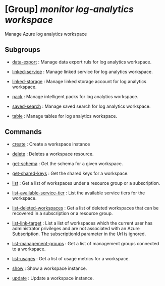 # [Group] _monitor log-analytics workspace_

Manage Azure log analytics workspace

## Subgroups

- [data-export](/Commands/monitor/log-analytics/workspace/data-export/readme.md)
: Manage data export ruls for log analytics workspace.

- [linked-service](/Commands/monitor/log-analytics/workspace/linked-service/readme.md)
: Manage linked service for log analytics workspace.

- [linked-storage](/Commands/monitor/log-analytics/workspace/linked-storage/readme.md)
: Manage linked storage account for log analytics workspace.

- [pack](/Commands/monitor/log-analytics/workspace/pack/readme.md)
: Manage intelligent packs for log analytics workspace.

- [saved-search](/Commands/monitor/log-analytics/workspace/saved-search/readme.md)
: Manage saved search for log analytics workspace.

- [table](/Commands/monitor/log-analytics/workspace/table/readme.md)
: Manage tables for log analytics workspace.

## Commands

- [create](/Commands/monitor/log-analytics/workspace/_create.md)
: Create a workspace instance

- [delete](/Commands/monitor/log-analytics/workspace/_delete.md)
: Deletes a workspace resource.

- [get-schema](/Commands/monitor/log-analytics/workspace/_get-schema.md)
: Get the schema for a given workspace.

- [get-shared-keys](/Commands/monitor/log-analytics/workspace/_get-shared-keys.md)
: Get the shared keys for a workspace.

- [list](/Commands/monitor/log-analytics/workspace/_list.md)
: Get a list of workspaces under a resource group or a subscription.

- [list-available-service-tier](/Commands/monitor/log-analytics/workspace/_list-available-service-tier.md)
: List the available service tiers for the workspace.

- [list-deleted-workspaces](/Commands/monitor/log-analytics/workspace/_list-deleted-workspaces.md)
: Get a list of deleted workspaces that can be recovered in a subscription or a resource group.

- [list-link-target](/Commands/monitor/log-analytics/workspace/_list-link-target.md)
: List a list of workspaces which the current user has administrator privileges and are not associated with an Azure Subscription. The subscriptionId parameter in the Url is ignored.

- [list-management-groups](/Commands/monitor/log-analytics/workspace/_list-management-groups.md)
: Get a list of management groups connected to a workspace.

- [list-usages](/Commands/monitor/log-analytics/workspace/_list-usages.md)
: Get a list of usage metrics for a workspace.

- [show](/Commands/monitor/log-analytics/workspace/_show.md)
: Show a workspace instance.

- [update](/Commands/monitor/log-analytics/workspace/_update.md)
: Update a workspace instance.
